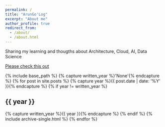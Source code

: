 ```yaml
---
permalink: /
title: "ArunGo'Log"
excerpt: "About me"
author_profile: true
redirect_from: 
  - /about/
  - /about.html
---
```


Sharing my learning and thougths about Architecture, Cloud, AI, Data Science

[Please check this out](/year-archive/)

{% include base_path %} {% capture written_year %}'None'{% endcapture %} {% for post in site.posts %} {% capture year %}{{ post.date | date: '%Y' }}{% endcapture %} {% if year != written_year %}

## {{ year }}

{% capture written_year %}{{ year }}{% endcapture %} {% endif %} {% include archive-single.html %} {% endfor %}
